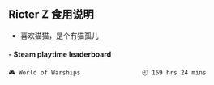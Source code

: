 ## Ricter Z 食用说明
- 喜欢猫猫，是个冇猫孤儿

<!-- steam-box start -->
#### - Steam playtime leaderboard
```text
🎮 World of Warships                 🕘 159 hrs 24 mins
```
<!-- Powered by https://github.com/YouEclipse/steam-box . -->
<!-- steam-box end -->
